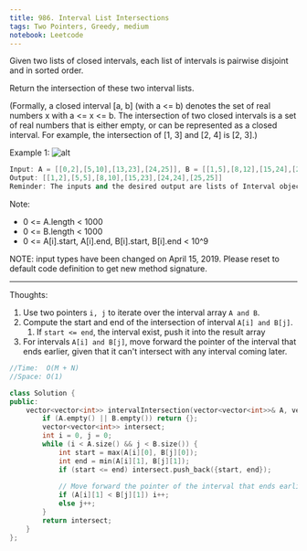```yaml
---
title: 986. Interval List Intersections
tags: Two Pointers, Greedy, medium 
notebook: Leetcode
---
```


Given two lists of closed intervals, each list of intervals is pairwise disjoint and in sorted order.

Return the intersection of these two interval lists.

(Formally, a closed interval [a, b] (with a <= b) denotes the set of real numbers x with a <= x <= b.  The intersection of two closed intervals is a set of real numbers that is either empty, or can be represented as a closed interval.  For example, the intersection of [1, 3] and [2, 4] is [2, 3].)

Example 1:
![alt](https://assets.leetcode.com/uploads/2019/01/30/interval1.png)
```c++
Input: A = [[0,2],[5,10],[13,23],[24,25]], B = [[1,5],[8,12],[15,24],[25,26]]
Output: [[1,2],[5,5],[8,10],[15,23],[24,24],[25,25]]
Reminder: The inputs and the desired output are lists of Interval objects, and not arrays or lists.
```

Note:

- 0 <= A.length < 1000
- 0 <= B.length < 1000
- 0 <= A[i].start, A[i].end, B[i].start, B[i].end < 10^9 

NOTE: input types have been changed on April 15, 2019. Please reset to default code definition to get new method signature.

----------
Thoughts:
1. Use two pointers `i, j` to iterate over the interval array `A and B`.
2. Compute the start and end of the intersection of interval `A[i] and B[j]`.
    1. If `start <= end`, the interval exist, push it into the result array
3. For intervals `A[i] and B[j]`, move forward the pointer of the interval that ends earlier, given that it can't intersect with any interval coming later.

```c++
//Time:  O(M + N)
//Space: O(1)

class Solution {
public:
    vector<vector<int>> intervalIntersection(vector<vector<int>>& A, vector<vector<int>>& B) {
        if (A.empty() || B.empty()) return {};
        vector<vector<int>> intersect;
        int i = 0, j = 0;
        while (i < A.size() && j < B.size()) {
            int start = max(A[i][0], B[j][0]);
            int end = min(A[i][1], B[j][1]);
            if (start <= end) intersect.push_back({start, end});
            
            // Move forward the pointer of the interval that ends earlier
            if (A[i][1] < B[j][1]) i++;
            else j++;
        }
        return intersect;
    }
};
```